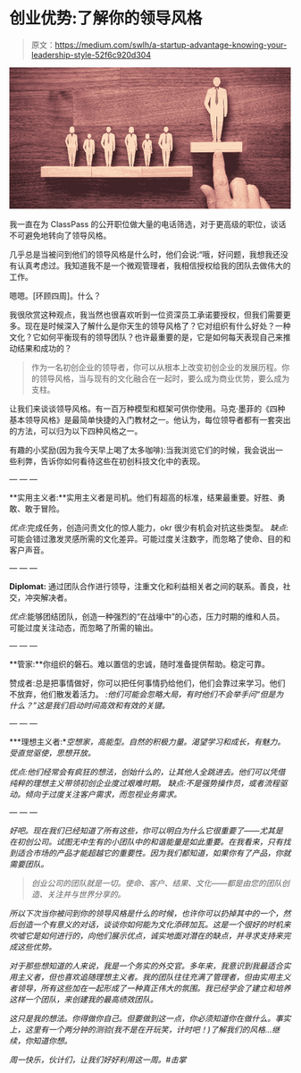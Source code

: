 # 创业优势:了解你的领导风格

> 原文：<https://medium.com/swlh/a-startup-advantage-knowing-your-leadership-style-52f6c920d304>

![](img/f95f2cfcb683e789895dfe8cdebf164a.png)

我一直在为 ClassPass 的公开职位做大量的电话筛选，对于更高级的职位，谈话不可避免地转向了领导风格。

几乎总是当被问到他们的领导风格是什么时，他们会说:“哦，好问题，我想我还没有认真考虑过。我知道我不是一个微观管理者，我相信授权给我的团队去做伟大的工作。

嗯嗯。[环顾四周]。什么？

我很欣赏这种观点，我当然也很喜欢听到一位资深员工承诺要授权，但我们需要更多。现在是时候深入了解什么是你天生的领导风格了？它对组织有什么好处？一种文化？它如何平衡现有的领导团队？也许最重要的是，它是如何每天表现自己来推动结果和成功的？

> 作为一名初创企业的领导者，你可以从根本上改变初创企业的发展历程。你的领导风格，当与现有的文化融合在一起时，要么成为商业优势，要么成为支柱。

让我们来谈谈领导风格。有一百万种模型和框架可供你使用。马克·墨菲的《四种基本领导风格》是最简单快捷的入门教材之一。他认为，每位领导者都有一套突出的方法，可以归为以下四种风格之一。

有趣的小奖励(因为我今天早上喝了太多咖啡):当我浏览它们的时候，我会说出一些利弊，告诉你如何看待这些在初创科技文化中的表现。

— — —

**实用主义者:**实用主义者是司机。他们有超高的标准，结果最重要。好胜、勇敢、敢于冒险。

*优点*:完成任务，创造问责文化的惊人能力，okr 很少有机会对抗这些类型。
*缺点*:可能会错过激发灵感所需的文化差异。可能过度关注数字，而忽略了使命、目的和客户声音。

— — —

**Diplomat:** 通过团队合作进行领导，注重文化和利益相关者之间的联系。善良，社交，冲突解决者。

*优点*:能够团结团队，创造一种强烈的“在战壕中”的心态，压力时期的维和人员。
可能过度关注动态，而忽略了所需的输出。

— — —

**管家:**你组织的磐石。难以置信的忠诚，随时准备提供帮助。稳定可靠。

赞成者:总是把事情做好，你可以把任何事情扔给他们，他们会靠过来学习。他们不放弃，他们散发着活力。
*:他们可能会忽略大局，有时他们不会举手问“但是为什么？”这是我们启动时间高效和有效的关键。*

*— — —*

***理想主义者:**空想家，高能型。自然的积极力量。渴望学习和成长，有魅力。受直觉驱使，思想开放。*

**优点*:他们经常会有疯狂的想法，创始*什么的*，让其他人全跳进去。他们可以凭借纯粹的理想主义带领初创企业度过艰难时期。
*缺点*:不是强势操作员，或者流程驱动。倾向于过度关注客户需求，而忽视业务需求。*

*— — —*

*好吧。现在我们已经知道了所有这些，你可以明白为什么它很重要了——尤其是在初创公司。试图无中生有的小团队中的和谐能量是如此重要。在我看来，只有找到适合市场的产品才能超越它的重要性。因为我们都知道，如果你有了产品，*你就需要团队。**

> *创业公司的团队就是一切。使命、客户、结果、文化——都是由您的团队创造、关注并与世界分享的。*

*所以下次当你被问到你的领导风格是什么的时候，也许你可以扔掉其中的一个，然后创造一个有意义的对话，谈谈你如何能为文化添砖加瓦。这是一个很好的时机来吹嘘它是如何进行的，向他们展示优点，诚实地面对潜在的缺点，并寻求支持来完成这些优势。*

*对于那些想知道的人来说，我是一个务实的外交官。多年来，我意识到我最适合实用主义者，但也喜欢追随理想主义者。我的团队往往充满了管理者，但由实用主义者领导，所有这些加在一起形成了一种真正伟大的氛围。我已经学会了建立和培养这样一个团队，来创建我的最高绩效团队。*

*这只是我的想法。你得做你自己。但要做到这一点，你必须知道你在做什么。事实上，这里有一个两分钟的测验(我不是在开玩笑，计时吧！)了解我们的风格…继续，你知道你想。*

*周一快乐，伙计们，让我们好好利用这一周。#击掌*